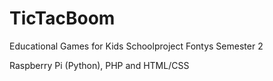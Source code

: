 # TicTacBoom


Educational Games for Kids
Schoolproject Fontys Semester 2

Raspberry Pi (Python), PHP and HTML/CSS
